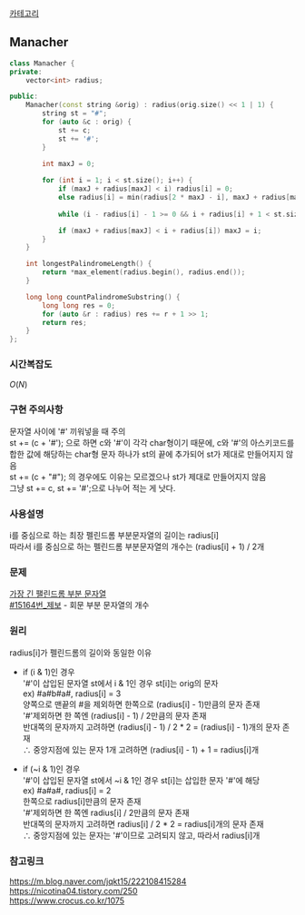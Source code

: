 [카테고리](/README.md)
## Manacher
```cpp
class Manacher {
private:
    vector<int> radius;

public:
    Manacher(const string &orig) : radius(orig.size() << 1 | 1) {
        string st = "#";
        for (auto &c : orig) {
            st += c;
            st += '#';
        }
        
        int maxJ = 0;

        for (int i = 1; i < st.size(); i++) {
            if (maxJ + radius[maxJ] < i) radius[i] = 0;
            else radius[i] = min(radius[2 * maxJ - i], maxJ + radius[maxJ] - i);
            
            while (i - radius[i] - 1 >= 0 && i + radius[i] + 1 < st.size() && st[i - radius[i] - 1] == st[i + radius[i] + 1]) ++radius[i];

            if (maxJ + radius[maxJ] < i + radius[i]) maxJ = i;
        }
    }

    int longestPalindromeLength() {
        return *max_element(radius.begin(), radius.end());
    }

    long long countPalindromeSubstring() {
        long long res = 0;
        for (auto &r : radius) res += r + 1 >> 1;
        return res;
    }
};
```
### 시간복잡도 
$O(N)$   

### 구현 주의사항
문자열 사이에 '#' 끼워넣을 때 주의   
st += (c + '#'); 으로 하면 c와 '#'이 각각 char형이기 때문에, c와 '#'의 아스키코드를 합한 값에 해당하는 char형 문자 하나가 st의 끝에 추가되어 st가 제대로 만들어지지 않음   
st += (c + "#"); 의 경우에도 이유는 모르겠으나 st가 제대로 만들어지지 않음   
그냥 st += c, st += '#';으로 나누어 적는 게 낫다.   

### 사용설명
i를 중심으로 하는 최장 펠린드롬 부분문자열의 길이는 radius[i]   
따라서 i를 중심으로 하는 펠린드롬 부분문자열의 개수는 (radius[i] + 1) / 2개   


### 문제
[가장 긴 팰린드롬 부분 문자열](https://www.acmicpc.net/problem/13275)   
[#15164번_제보](https://www.acmicpc.net/problem/16163) - 회문 부분 문자열의 개수   

### 원리
radius[i]가 펠린드롬의 길이와 동일한 이유   
* if (i & 1)인 경우   
'#'이 삽입된 문자열 st에서 i & 1인 경우 st[i]는 orig의 문자   
ex) #a#b#a#, radius[i] = 3   
양쪽으로 맨끝의 #을 제외하면 한쪽으로 (radius[i] - 1)만큼의 문자 존재   
'#'제외하면 한 쪽엔 (radius[i] - 1) / 2만큼의 문자 존재   
반대쪽의 문자까지 고려하면 (radius[i] - 1) / 2 * 2 = (radius[i] - 1)개의 문자 존재   
$\therefore$ 중앙지점에 있는 문자 1개 고려하면 (radius[i] - 1) + 1 = radius[i]개   

* if (~i & 1)인 경우   
'#'이 삽입된 문자열 st에서 ~i & 1인 경우 st[i]는 삽입한 문자 '#'에 해당   
ex) #a#a#, radius[i] = 2   
한쪽으로 radius[i]만큼의 문자 존재   
'#'제외하면 한 쪽엔 radius[i] / 2만큼의 문자 존재   
반대쪽의 문자까지 고려하면 radius[i] / 2 * 2 = radius[i]개의 문자 존재   
$\therefore$ 중앙지점에 있는 문자는 '#'이므로 고려되지 않고, 따라서 radius[i]개   

### 참고링크
https://m.blog.naver.com/jqkt15/222108415284   
https://nicotina04.tistory.com/250   
https://www.crocus.co.kr/1075   